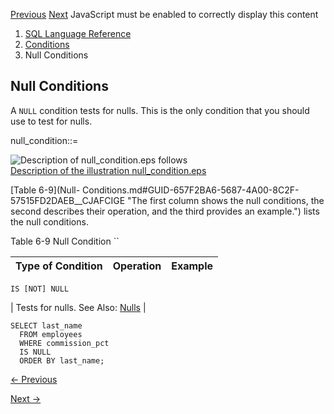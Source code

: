 [Previous](Pattern-matching-Conditions.md) [Next](XML-Conditions.md)
JavaScript must be enabled to correctly display this content

  1. [SQL Language Reference ](index.md)
  2. [ Conditions](Conditions.md)
  3. Null Conditions 

## Null Conditions

A `NULL` condition tests for nulls. This is the only condition that you should
use to test for nulls.

null_condition::=

![Description of null_condition.eps
follows](https://docs.oracle.com/en/database/oracle/oracle-database/23/sqlrf/img/null_condition.gif)  
[Description of the illustration
null_condition.eps](img_text/null_condition.md)

[Table 6-9](Null-
Conditions.md#GUID-657F2BA6-5687-4A00-8C2F-57515FD2DAEB__CJAFCIGE "The first
column shows the null conditions, the second describes their operation, and
the third provides an example.") lists the null conditions.

Table 6-9 Null Condition ``

Type of Condition | Operation | Example  
---|---|---  
      
    
    IS [NOT] NULL 

|  Tests for nulls.  See Also: [Nulls](Nulls.md#GUID-B0BA4751-9D88-426A-84AD-BCDBD5584071) | 
    
    
    SELECT last_name
      FROM employees
      WHERE commission_pct
      IS NULL
      ORDER BY last_name;


[← Previous](Pattern-matching-Conditions.md)

[Next →](XML-Conditions.md)
